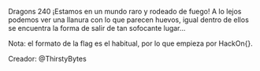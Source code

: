 Dragons
240
¡Estamos en un mundo raro y rodeado de fuego! A lo lejos podemos ver una llanura con lo que parecen huevos, igual dentro de ellos se encuentra la forma de salir de tan sofocante lugar...

Nota: el formato de la flag es el habitual, por lo que empieza por HackOn{}.

Creador: @ThirstyBytes
